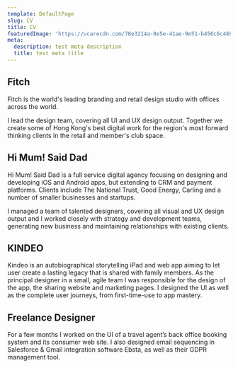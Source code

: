 ```yaml
---
template: DefaultPage
slug: CV
title: CV
featuredImage: 'https://ucarecdn.com/78e3214a-0e5e-41ae-9e51-b456c6c469d6/'
meta:
  description: test meta description
  title: test meta title
---
```

## Fitch

Fitch is the world's leading branding and retail design studio with offices across the world.

I lead the design team, covering all UI and UX design output. Together we create some of Hong Kong's best digital work for the region's most forward thinking clients in the retail and member's club space.

## Hi Mum! Said Dad

Hi Mum! Said Dad is a full service digital agency focusing on designing and developing iOS and Android apps, but extending to CRM and payment platforms. Clients include The National Trust, Good Energy, Carling and a number of smaller businesses and startups.

I managed a team of talented designers, covering all visual and UX design output and I worked closely with strategy and development teams, generating new business and maintaining relationships with existing clients.

## KINDEO

Kindeo is an autobiographical storytelling iPad and web app aiming to let user create a lasting legacy that is shared with family members. As the principal designer in a small, agile team I was responsible for the design of the app, the sharing website and marketing pages. I designed the UI as well as the complete user journeys, from first-time-use to app mastery.

## Freelance Designer

For a few months I worked on the UI of a travel agent’s back office booking system and its consumer web site. I also designed email sequencing in Salesforce & Gmail integration software Ebsta, as well as their GDPR management tool.
